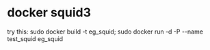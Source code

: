 docker squid3
============
try this:
sudo docker build -t eg_squid; sudo docker run -d -P --name test_squid eg_squid

